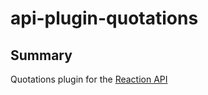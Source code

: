 # api-plugin-quotations

## Summary

Quotations plugin for the [Reaction API](https://github.com/reactioncommerce/reaction)
